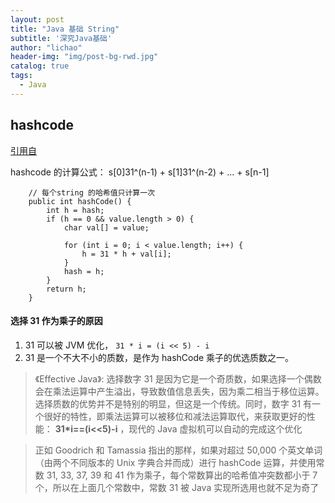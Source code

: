 ```yaml
---
layout: post
title: "Java 基础 String"
subtitle: '深究Java基础'
author: "lichao"
header-img: "img/post-bg-rwd.jpg"
catalog: true
tags:
  - Java 
---
```



## hashcode
[引用自](http://www.tianxiaobo.com/2018/01/18/String-hashCode-%E6%96%B9%E6%B3%95%E4%B8%BA%E4%BB%80%E4%B9%88%E9%80%89%E6%8B%A9%E6%95%B0%E5%AD%9731%E4%BD%9C%E4%B8%BA%E4%B9%98%E5%AD%90/)

hashcode 的计算公式： s[0]31^(n-1) + s[1]31^(n-2) + ... + s[n-1]

```
    // 每个string 的哈希值只计算一次
    public int hashCode() {
        int h = hash;
        if (h == 0 && value.length > 0) {
            char val[] = value;

            for (int i = 0; i < value.length; i++) {
                h = 31 * h + val[i];
            }
            hash = h;
        }
        return h;
    }

```

#### 选择 31 作为乘子的原因

1. 31 可以被 JVM 优化， `31 * i = (i << 5) - i`
2. 31 是一个不大不小的质数，是作为 hashCode 乘子的优选质数之一。


> 《Effective Java》: 选择数字 31 是因为它是一个奇质数，如果选择一个偶数会在乘法运算中产生溢出，导致数值信息丢失，因为乘二相当于移位运算。选择质数的优势并不是特别的明显，但这是一个传统。同时，数字 31 有一个很好的特性，即乘法运算可以被移位和减法运算取代，来获取更好的性能： **31*i==(i<<5)-i** ，现代的 Java 虚拟机可以自动的完成这个优化

> 正如 Goodrich 和 Tamassia 指出的那样，如果对超过 50,000 个英文单词（由两个不同版本的 Unix 字典合并而成）进行 hashCode 运算，并使用常数 31, 33, 37, 39 和 41 作为乘子，每个常数算出的哈希值冲突数都小于 7 个，所以在上面几个常数中，常数 31 被 Java 实现所选用也就不足为奇了